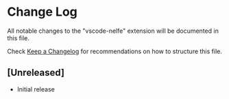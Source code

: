 # Change Log
All notable changes to the "vscode-nelfe" extension will be documented in this file.

Check [Keep a Changelog](http://keepachangelog.com/) for recommendations on how to structure this file.

## [Unreleased]
- Initial release